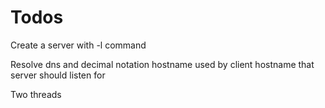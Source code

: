 # Todos
Create a server with -l command

Resolve dns and decimal notation
hostname used by client
hostname that server should listen for

Two threads
